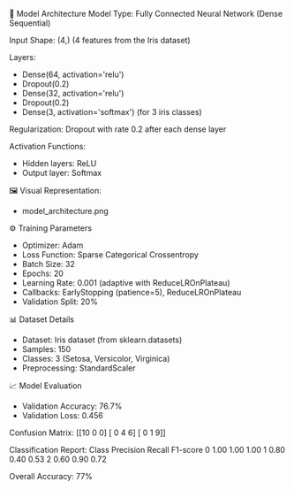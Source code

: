 
🧠 Model Architecture
Model Type: Fully Connected Neural Network (Dense Sequential)

Input Shape: (4,) (4 features from the Iris dataset)

Layers:
- Dense(64, activation='relu')
- Dropout(0.2)
- Dense(32, activation='relu')
- Dropout(0.2)
- Dense(3, activation='softmax') (for 3 iris classes)

Regularization: Dropout with rate 0.2 after each dense layer

Activation Functions:
- Hidden layers: ReLU
- Output layer: Softmax

🖼️ Visual Representation:
- model_architecture.png

⚙️ Training Parameters
- Optimizer: Adam
- Loss Function: Sparse Categorical Crossentropy
- Batch Size: 32
- Epochs: 20
- Learning Rate: 0.001 (adaptive with ReduceLROnPlateau)
- Callbacks: EarlyStopping (patience=5), ReduceLROnPlateau
- Validation Split: 20%

📊 Dataset Details
- Dataset: Iris dataset (from sklearn.datasets)
- Samples: 150
- Classes: 3 (Setosa, Versicolor, Virginica)
- Preprocessing: StandardScaler

📈 Model Evaluation
- Validation Accuracy: 76.7%
- Validation Loss: 0.456

Confusion Matrix:
[[10  0  0]
 [ 0  4  6]
 [ 0  1  9]]

Classification Report:
Class    Precision  Recall  F1-score
0        1.00       1.00    1.00
1        0.80       0.40    0.53
2        0.60       0.90    0.72

Overall Accuracy: 77%
